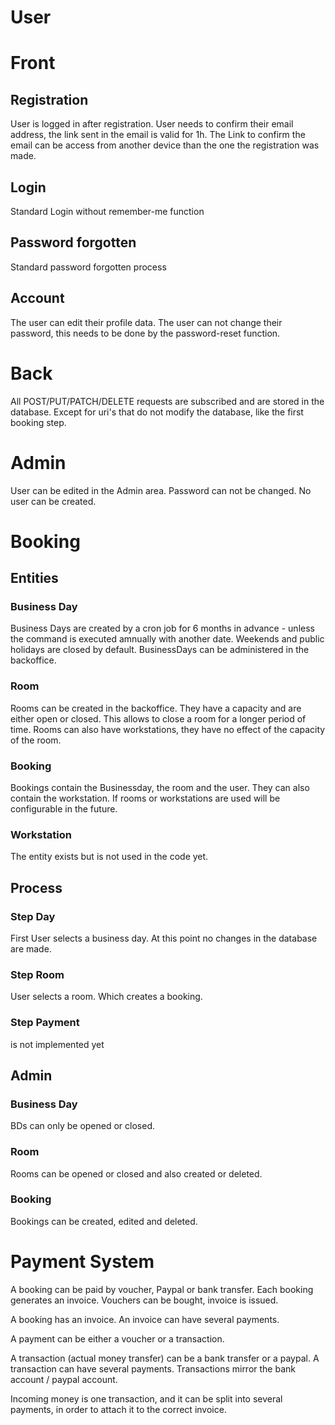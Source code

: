 # User

# Front
## Registration
User is logged in after registration. 
User needs to confirm their email address, the link sent in the email is valid for 1h. 
The Link to confirm the email can be access from another device than the one the registration was made.

## Login
Standard Login without remember-me function

## Password forgotten
Standard password forgotten process

## Account
The user can edit their profile data. 
The user can not change their password, this needs to be done by the password-reset function. 

# Back
All POST/PUT/PATCH/DELETE requests are subscribed and are stored in the database.
Except for uri's that do not modify the database, like the first booking step.


# Admin
User can be edited in the Admin area. Password can not be changed.
No user can be created. 


# Booking
## Entities
### Business Day
Business Days are created by a cron job for 6 months in advance - unless the command is executed amnually with another date. 
Weekends and public holidays are closed by default.
BusinessDays can be administered in the backoffice.

### Room
Rooms can be created in the backoffice. They have a capacity and are either open or closed. This allows to close a 
room for a longer period of time.
Rooms can also have workstations, they have no effect of the capacity of the room.

### Booking
Bookings contain the Businessday, the room and the user. They can also contain the workstation. 
If rooms or workstations are used will be configurable in the future.

### Workstation
The entity exists but is not used in the code yet. 

## Process
### Step Day
First User selects a business day.
At this point no changes in the database are made. 

### Step Room
User selects a room. Which creates a booking. 

### Step Payment
is not implemented yet


## Admin
### Business Day
BDs can only be opened or closed.

### Room
Rooms can be opened or closed and also created or deleted.

### Booking
Bookings can be created, edited and deleted. 


# Payment System

A booking can be paid by voucher, Paypal or bank transfer.
Each booking generates an invoice. 
Vouchers can be bought, invoice is issued. 

A booking has an invoice. 
An invoice can have several payments. 

A payment can be either a voucher or a transaction.

A transaction (actual money transfer) can be a bank transfer or a paypal.
A transaction can have several payments. 
Transactions mirror the bank account / paypal account. 

Incoming money is one transaction, and it can be split into several payments, in order to attach it to the correct invoice.
